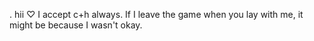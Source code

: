 . hii
♡ I accept c+h always. If I leave the game when you lay with me, it might be because I wasn't okay.
